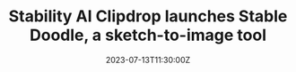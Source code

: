 ---
external: true
url: https://stability.ai/blog/clipdrop-launches-stable-doodle
title: Stability AI Clipdrop launches Stable Doodle, a sketch-to-image tool
description: Stability AI launches Stable Doodle, a sketch-to-image tool that converts a simple drawing into a dynamic image, providing limitless imaging possibilities to a range of professionals and hobbyists.
date: 2023-07-13T11:30:00Z
icon: https://superb-rose-sheep.faviconkit.com/stability.ai/32
source: Stability AI
---